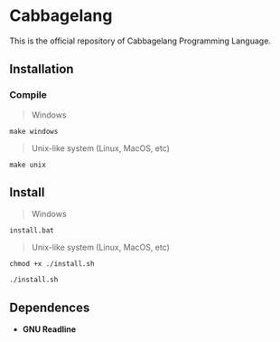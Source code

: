 # Cabbagelang
This is the official repository of Cabbagelang Programming Language.

## Installation

### Compile

> Windows

`make windows`

> Unix-like system (Linux, MacOS, etc)

`make unix`

## Install

> Windows

`install.bat`

> Unix-like system (Linux, MacOS, etc)

`chmod +x ./install.sh`

`./install.sh`

## Dependences

- **GNU Readline**
